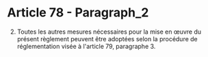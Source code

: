 # Article 78 - Paragraph_2

2. Toutes les autres mesures nécessaires pour la mise en œuvre du présent règlement peuvent être adoptées selon la procédure de réglementation visée à l'article 79, paragraphe 3.